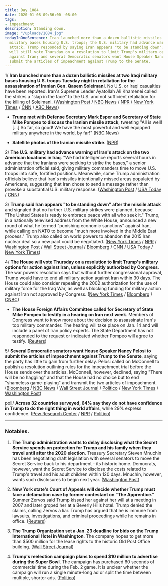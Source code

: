 ```yaml
---
title: Day 1084
date: 2020-01-08 09:56:00 -08:00
tags:
- impeachment
description: Standing down.
image: "/uploads/1084.jpg"
todayInOneSentence: Iran launched more than a dozen ballistic missiles at two Iraqi
  military bases housing U.S. troops; the U.S. military had advance warning of the
  attack; Trump responded by saying Iran appears "to be standing down"; but the House
  will still vote Thursday on a resolution to limit Trump's military options for action
  against Iran; and several Democratic senators want House Speaker Nancy Pelosi to
  submit the articles of impeachment against Trump to the Senate.
---
```


1/ **Iran launched more than a dozen ballistic missiles at two Iraqi military bases housing U.S. troops Tuesday night in retaliation for the assassination of Iranian Gen. Qasem Soleimani**. No U.S. or Iraqi casualties have been reported. Iran's Supreme Leader Ayatollah Ali Khamenei called the strikes a "slap in the face" to the U.S. and not sufficient retaliation for the killing of Soleimani. ([Washington Post](https://www.washingtonpost.com/world/middle_east/iran-live-updates/2020/01/07/896c70a2-30d5-11ea-9313-6cba89b1b9fb_story.html) / [NBC News](https://www.nbcnews.com/news/world/u-s-base-iraq-comes-under-attack-missiles-iran-claims-n1112171) / [NPR](https://www.npr.org/2020/01/07/794388410/military-base-housing-u-s-troops-in-iraq-has-been-attacked) / [New York Times](https://www.nytimes.com/2020/01/07/world/middleeast/trump-iran.html) / [CNN](https://www.cnn.com/2020/01/07/politics/rockets-us-airbase-iraq/index.html) / [ABC News](https://abcnews.go.com/International/iran-launches-missiles-us-air-bases-iraq-us/story?id=68130625))

* **Trump met with Defense Secretary Mark Esper and Secretary of State Mike Pompeo to discuss the Iranian missile attack**, tweeting "All is well! \[...\] So far, so good! We have the most powerful and well equipped military anywhere in the world, by far!" ([NBC News](https://www.nbcnews.com/news/world/u-s-base-iraq-comes-under-attack-missiles-iran-claims-n1112171))

* **Satellite photos of the Iranian missile strike**. ([NPR](https://www.npr.org/2020/01/08/794517031/satellite-photos-reveal-extent-of-damage-at-al-assad-air-base))

2/ **The U.S. military had advance warning of Iran's attack on the two American locations in Iraq**. "We had intelligence reports several hours in advance that the Iranians were seeking to strike the bases," a senior administration official said, giving military commanders time to move U.S. troops into safe, fortified positions. Meanwhile, some Trump administration officials believe that Iran's missiles intentionally missed areas populated by Americans, suggesting that Iran chose to send a message rather than provoke a substantial U.S. military response. ([Washington Post](https://www.washingtonpost.com/national-security/us-officials-knew-iranian-missiles-were-coming-hours-in-advance/2020/01/08/b6297b4c-3235-11ea-a053-dc6d944ba776_story.html) / [USA Today](https://www.usatoday.com/story/news/world/2020/01/08/us-officials-warned-missile-launch-iraq-bases-troops/2842200001/) / [CNN](https://www.cnn.com/2020/01/08/politics/trump-iran-retaliation-missile-attacks/))

3/ **Trump said Iran appears "to be standing down" after the missile attack** and signaled that no further U.S. military strikes were planned, because "The United States is ready to embrace peace with all who seek it." Trump, in a nationally televised address from the White House, announced a new round of what he termed "punishing economic sanctions" against Iran, while calling on NATO to become "much more involved in the Middle East process." Trump also called on world powers to abandon the 2015 Iran nuclear deal so a new pact could be negotiated. ([New York Times](https://www.nytimes.com/2020/01/08/world/middleeast/trump-speech.html) / [NPR](https://www.npr.org/2020/01/08/794404894/president-trump-to-deliver-statement-on-iran) / [Washington Post](https://www.washingtonpost.com/world/middle_east/iran-live-updates/2020/01/08/c835c218-31a0-11ea-9313-6cba89b1b9fb_story.html) / [Wall Street Journal](https://www.wsj.com/articles/irans-supreme-leader-issues-more-threats-at-u-s-after-missile-attack-11578480435) / [Bloomberg](https://www.bloomberg.com/news/articles/2020-01-08/trump-says-iran-standing-down-in-confrontation-with-u-s) / [CNN](https://www.cnn.com/2020/01/07/politics/rockets-us-airbase-iraq/) / [USA Today](https://www.usatoday.com/story/news/politics/2020/01/08/donald-trump-address-nation-iran-attacks/2842056001/) / [New York Times](https://www.nytimes.com/2020/01/08/world/middleeast/iran-us-missile-attacks.html#link-2e46efec))

4/ **The House will vote Thursday on a resolution to limit Trump's military options for action against Iran, unless explicitly authorized by Congress**. The war powers resolution says that without further congressional approval, Trump would have to end all military action against Iran within 30 days. The House could also consider repealing the 2002 authorization for the use of military force for the Iraq War, as well as blocking funding for military action against Iran not approved by Congress. ([New York Times](https://www.nytimes.com/2020/01/08/us/politics/pelosi-trump-iran.html) / [Bloomberg](https://www.bloomberg.com/news/articles/2020-01-08/democrats-debate-how-to-limit-trump-s-options-against-iran) / [CNBC](https://www.cnbc.com/2020/01/08/pelosi-says-house-will-vote-on-trump-iran-war-powers-resolution.html))

* **The House Foreign Affairs Committee called for Secretary of State Mike Pompeo to testify in a hearing on Iran next week**. Members of Congress want to know more about the decision to assassinate Iran's top military commander. The hearing will take place on Jan. 14 and will include a panel of Iran policy experts. The State Department has not responded to the request or indicated whether Pompeo will agree to testify. ([Reuters](https://www.reuters.com/article/us-iraq-security-congress-hearing-idUSKBN1Z62Q6))

5/ **Several Democratic senators want House Speaker Nancy Pelosi to submit the articles of impeachment against Trump to the Senate**, saying the party has little to gain from further delay. Pelosi called on McConnell to publish a resolution outlining rules for the impeachment trial before the House sends over the articles. McConnell, however, declined, saying "There will be no haggling" and that the House had no choice but to end "shameless game-playing" and transmit the two articles of impeachment. ([Bloomberg](https://www.bloomberg.com/news/articles/2020-01-08/pelosi-pressed-to-move-on-trump-trial-with-gop-backing-mcconnell) / [NBC News](https://www.nbcnews.com/politics/trump-impeachment-inquiry/some-democratic-senators-say-it-s-time-pelosi-submit-trump-n1112376) / [Wall Street Journal](https://www.wsj.com/articles/some-democratic-senators-call-on-pelosi-to-send-over-articles-of-impeachment-11578513055) / [Politico](https://www.politico.com/news/2020/01/08/senate-democrats-break-pelosi-over-impeachment-096224) / [New York Times](https://www.nytimes.com/2020/01/08/us/politics/mcconnell-pelosi-impeachment-trial.html) / [Washington Post](https://www.washingtonpost.com/politics/trump-impeachment-live-updates/2020/01/08/aea6ed80-3205-11ea-9313-6cba89b1b9fb_story.html))

poll/ **Across 32 countries surveyed, 64% say they do not have confidence in Trump to do the right thing in world affairs**, while 29% express confidence. ([Pew Research Center](https://www.pewresearch.org/global/2020/01/08/trump-ratings-remain-low-around-globe-while-views-of-u-s-stay-mostly-favorable/?org=982&lvl=100&ite=5219&lea=1168993&ctr=0&par=1&trk=&org=982&lvl=100&ite=5219&lea=1168993&ctr=0&par=1&trk=&org=982&lvl=100&ite=5219&lea=1168993&ctr=0&par=1&trk=) / [NPR](https://www.npr.org/2020/01/08/794466129/much-of-the-world-doesnt-trust-president-trump-pew-survey-finds) / [Politico](https://www.politico.eu/article/trump-more-distrusted-than-putin-xi-poll/))

---

### Notables.

1. **The Trump administration wants to delay disclosing what the Secret Service spends on protection for Trump and his family when they travel until after the 2020 election**. Treasury Secretary Steven Mnuchin has been negotiating draft legislation with several senators to move the Secret Service back to his department - its historic home. Democrats, however, want the Secret Service to disclose the costs related to Trump's travel and his adult children within 120 days. Mnuchin, however, wants such disclosures to begin next year. ([Washington Post](https://www.washingtonpost.com/politics/mnuchin-seeks-delay-of-proposed-disclosure-of-secret-service-spending-on-presidential-travel-until-next-year/2020/01/08/8769ea28-30da-11ea-91fd-82d4e04a3fac_story.html))

2. **New York state's Court of Appeals will decide whether Trump must face a defamation case by former contestant on "The Apprentice."** Summer Zervos said Trump kissed her against her will at a meeting in 2007 and later groped her at a Beverly Hills hotel. Trump denied the claims, calling Zervos a liar. Trump has argued that he is immune from lawsuits, investigations, and criminal proceedings while he remains in office. ([Reuters](https://www.reuters.com/article/usa-trump-zervos/apprentice-contestants-lawsuit-against-trump-goes-to-top-new-york-court-idUSL1N29C1AP))

3. **The Trump Organization set a Jan. 23 deadline for bids on the Trump International Hotel in Washington**. The company hopes to get more than $500 million for the lease rights to the historic Old Post Office building. ([Wall Street Journal](https://www.wsj.com/articles/trump-organization-sets-jan-23-deadline-for-bids-on-washington-hotel-11578507309))

4. **Trump's reelection campaign plans to spend $10 million to advertise during the Super Bowl**. The campaign has purchased 60 seconds of commercial time during the Feb. 2 game. It is unclear whether the campaign will run a single minute-long ad or split the time between multiple, shorter ads. ([Politico](https://www.politico.com/news/2020/01/07/donald-trump-10-million-dollar-super-bowl-ad-095623))